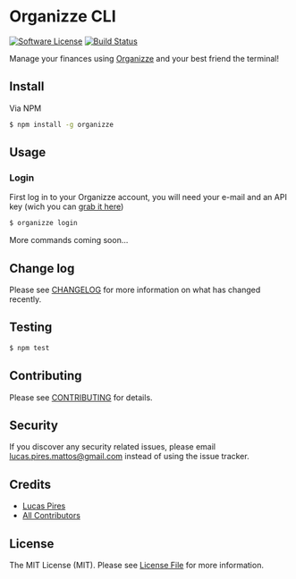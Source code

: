 # Organizze CLI

[![Software License][ico-license]](LICENSE)
[![Build Status][ico-travis]][link-travis]

Manage your finances using [Organizze][link-organizze] and your best friend the terminal!

## Install

Via NPM

``` bash
$ npm install -g organizze
```

## Usage

### Login

First log in to your Organizze account, you will need your e-mail and an API key (wich you can [grab it here][link-organizze-api-keys])

``` bash
$ organizze login
```

More commands coming soon...

## Change log

Please see [CHANGELOG](CHANGELOG.md) for more information on what has changed recently.

## Testing

``` bash
$ npm test
```

## Contributing

Please see [CONTRIBUTING](CONTRIBUTING.md) for details.

## Security

If you discover any security related issues, please email lucas.pires.mattos@gmail.com instead of using the issue tracker.

## Credits

- [Lucas Pires][link-author]
- [All Contributors][link-contributors]

## License

The MIT License (MIT). Please see [License File](LICENSE) for more information.

[ico-license]: https://img.shields.io/badge/license-MIT-brightgreen.svg?style=flat-square
[ico-travis]: https://img.shields.io/travis/flyingluscas/organizze-cli/master.svg?style=flat-square

[link-travis]: https://travis-ci.org/flyingluscas/organizze-cli
[link-author]: https://github.com/flyingluscas
[link-contributors]: ../../contributors
[link-organizze]: https://organizze.com.br
[link-organizze-api-keys]: https://app.organizze.com.br/configuracoes/api-keys
